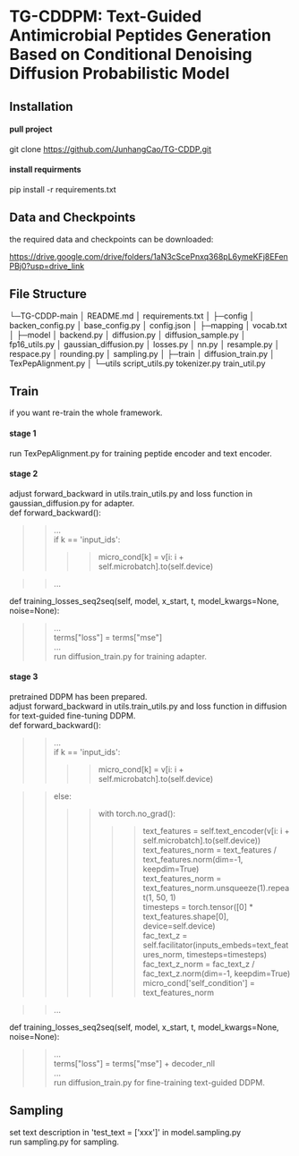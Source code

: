 # TG-CDDPM: Text-Guided Antimicrobial Peptides Generation Based on Conditional Denoising Diffusion Probabilistic Model



## Installation

#### pull project

git clone https://github.com/JunhangCao/TG-CDDP.git

#### install requirments

pip install -r requirements.txt



## Data and Checkpoints

the required data and checkpoints can be downloaded: 

https://drive.google.com/drive/folders/1aN3cScePnxq368pL6ymeKFj8EFenPBj0?usp=drive_link

## File Structure
└─TG-CDDP-main
    │  README.md
    │  requirements.txt
    │
    ├─config
    │      backen_config.py
    │      base_config.py
    │      config.json
    │
    ├─mapping
    │      vocab.txt
    │
    ├─model
    │      backend.py
    │      diffusion.py
    │      diffusion_sample.py
    │      fp16_utils.py
    │      gaussian_diffusion.py
    │      losses.py
    │      nn.py
    │      resample.py
    │      respace.py
    │      rounding.py
    │      sampling.py
    │
    ├─train
    │      diffusion_train.py
    │      TexPepAlignment.py
    │
    └─utils
            script_utils.py
            tokenizer.py
            train_util.py

## Train
if you want re-train the whole framework. <br/>

#### stage 1
run TexPepAlignment.py for training peptide encoder and text encoder.

#### stage 2
adjust forward_backward in utils.train_utils.py and loss function in gaussian_diffusion.py for adapter.  
def forward_backward():  
>>...  
>>if k == 'input_ids':  
>>>>micro_cond[k] = v[i: i + self.microbatch].to(self.device)
  
>>...  

def training_losses_seq2seq(self, model, x_start, t, model_kwargs=None, noise=None):  
>>...  
>>terms["loss"] = terms["mse"]  
>>...  
run diffusion_train.py for training adapter.  

#### stage 3
pretrained DDPM has been prepared.  
adjust forward_backward in utils.train_utils.py and loss function in diffusion for text-guided fine-tuning DDPM.  
def forward_backward():  
>>...  
>>if k == 'input_ids':  
>>>>micro_cond[k] = v[i: i + self.microbatch].to(self.device)
  
>>else:  
>>>>with torch.no_grad():  
>>>>>>text_features = self.text_encoder(v[i: i + self.microbatch].to(self.device))  
>>>>>>text_features_norm = text_features / text_features.norm(dim=-1, keepdim=True)  
>>>>>>text_features_norm = text_features_norm.unsqueeze(1).repeat(1, 50, 1)  
>>>>>>timesteps = torch.tensor([0] * text_features.shape[0], device=self.device)  
>>>>>>fac_text_z = self.facilitator(inputs_embeds=text_features_norm, timesteps=timesteps)  
>>>>>>fac_text_z_norm = fac_text_z / fac_text_z.norm(dim=-1, keepdim=True)  
>>>>>>micro_cond['self_condition'] = text_features_norm
  
>>...  
  
def training_losses_seq2seq(self, model, x_start, t, model_kwargs=None, noise=None):  
>>...  
>>terms["loss"] = terms["mse"] + decoder_nll  
>>...  
run diffusion_train.py for fine-training text-guided DDPM.

## Sampling
set text description in 'test_text = ['xxx']' in model.sampling.py  
run sampling.py for sampling.
